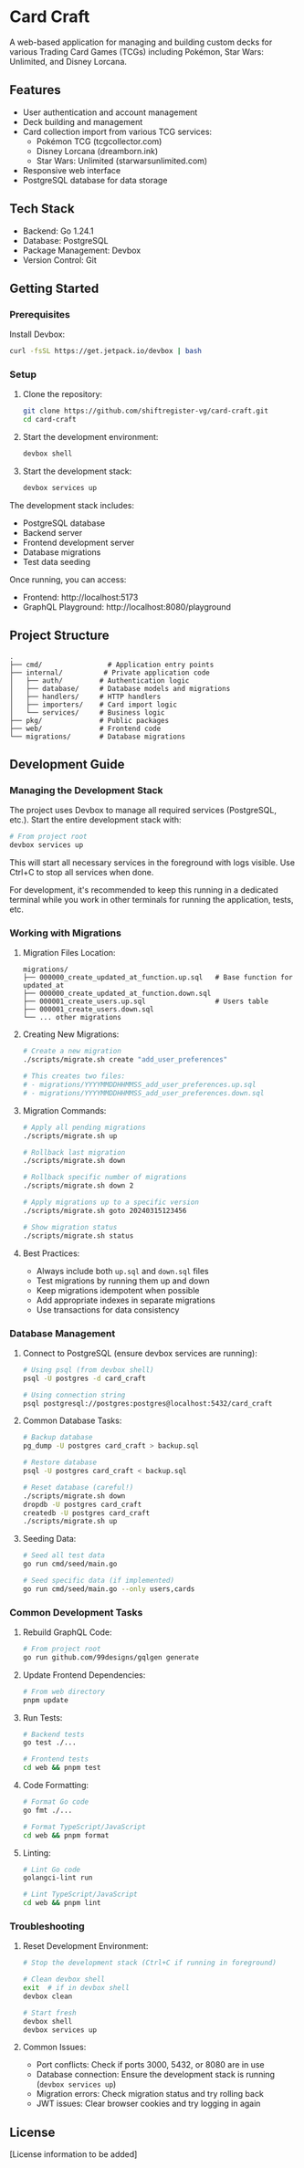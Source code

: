 # Card Craft

A web-based application for managing and building custom decks for various Trading Card Games (TCGs) including Pokémon, Star Wars: Unlimited, and Disney Lorcana.

## Features

- User authentication and account management
- Deck building and management
- Card collection import from various TCG services:
  - Pokémon TCG (tcgcollector.com)
  - Disney Lorcana (dreamborn.ink)
  - Star Wars: Unlimited (starwarsunlimited.com)
- Responsive web interface
- PostgreSQL database for data storage

## Tech Stack

- Backend: Go 1.24.1
- Database: PostgreSQL
- Package Management: Devbox
- Version Control: Git

## Getting Started

### Prerequisites
Install Devbox:
```bash
curl -fsSL https://get.jetpack.io/devbox | bash
```

### Setup

1. Clone the repository:
   ```bash
   git clone https://github.com/shiftregister-vg/card-craft.git
   cd card-craft
   ```

2. Start the development environment:
   ```bash
   devbox shell
   ```

3. Start the development stack:
   ```bash
   devbox services up
   ```

The development stack includes:
- PostgreSQL database
- Backend server
- Frontend development server
- Database migrations
- Test data seeding

Once running, you can access:
- Frontend: http://localhost:5173
- GraphQL Playground: http://localhost:8080/playground

## Project Structure

```
.
├── cmd/                # Application entry points
├── internal/          # Private application code
│   ├── auth/         # Authentication logic
│   ├── database/     # Database models and migrations
│   ├── handlers/     # HTTP handlers
│   ├── importers/    # Card import logic
│   └── services/     # Business logic
├── pkg/              # Public packages
├── web/              # Frontend code
└── migrations/       # Database migrations
```

## Development Guide

### Managing the Development Stack

The project uses Devbox to manage all required services (PostgreSQL, etc.). Start the entire development stack with:

```bash
# From project root
devbox services up
```

This will start all necessary services in the foreground with logs visible. Use Ctrl+C to stop all services when done.

For development, it's recommended to keep this running in a dedicated terminal while you work in other terminals for running the application, tests, etc.

### Working with Migrations

1. Migration Files Location:
   ```
   migrations/
   ├── 000000_create_updated_at_function.up.sql   # Base function for updated_at
   ├── 000000_create_updated_at_function.down.sql
   ├── 000001_create_users.up.sql                 # Users table
   ├── 000001_create_users.down.sql
   └── ... other migrations
   ```

2. Creating New Migrations:
   ```bash
   # Create a new migration
   ./scripts/migrate.sh create "add_user_preferences"

   # This creates two files:
   # - migrations/YYYYMMDDHHMMSS_add_user_preferences.up.sql
   # - migrations/YYYYMMDDHHMMSS_add_user_preferences.down.sql
   ```

3. Migration Commands:
   ```bash
   # Apply all pending migrations
   ./scripts/migrate.sh up

   # Rollback last migration
   ./scripts/migrate.sh down

   # Rollback specific number of migrations
   ./scripts/migrate.sh down 2

   # Apply migrations up to a specific version
   ./scripts/migrate.sh goto 20240315123456

   # Show migration status
   ./scripts/migrate.sh status
   ```

4. Best Practices:
   - Always include both `up.sql` and `down.sql` files
   - Test migrations by running them up and down
   - Keep migrations idempotent when possible
   - Add appropriate indexes in separate migrations
   - Use transactions for data consistency

### Database Management

1. Connect to PostgreSQL (ensure devbox services are running):
   ```bash
   # Using psql (from devbox shell)
   psql -U postgres -d card_craft

   # Using connection string
   psql postgresql://postgres:postgres@localhost:5432/card_craft
   ```

2. Common Database Tasks:
   ```bash
   # Backup database
   pg_dump -U postgres card_craft > backup.sql

   # Restore database
   psql -U postgres card_craft < backup.sql

   # Reset database (careful!)
   ./scripts/migrate.sh down
   dropdb -U postgres card_craft
   createdb -U postgres card_craft
   ./scripts/migrate.sh up
   ```

3. Seeding Data:
   ```bash
   # Seed all test data
   go run cmd/seed/main.go

   # Seed specific data (if implemented)
   go run cmd/seed/main.go --only users,cards
   ```

### Common Development Tasks

1. Rebuild GraphQL Code:
   ```bash
   # From project root
   go run github.com/99designs/gqlgen generate
   ```

2. Update Frontend Dependencies:
   ```bash
   # From web directory
   pnpm update
   ```

3. Run Tests:
   ```bash
   # Backend tests
   go test ./...

   # Frontend tests
   cd web && pnpm test
   ```

4. Code Formatting:
   ```bash
   # Format Go code
   go fmt ./...

   # Format TypeScript/JavaScript
   cd web && pnpm format
   ```

5. Linting:
   ```bash
   # Lint Go code
   golangci-lint run

   # Lint TypeScript/JavaScript
   cd web && pnpm lint
   ```

### Troubleshooting

1. Reset Development Environment:
   ```bash
   # Stop the development stack (Ctrl+C if running in foreground)
   
   # Clean devbox shell
   exit  # if in devbox shell
   devbox clean

   # Start fresh
   devbox shell
   devbox services up
   ```

2. Common Issues:
   - Port conflicts: Check if ports 3000, 5432, or 8080 are in use
   - Database connection: Ensure the development stack is running (`devbox services up`)
   - Migration errors: Check migration status and try rolling back
   - JWT issues: Clear browser cookies and try logging in again

## License

[License information to be added] 